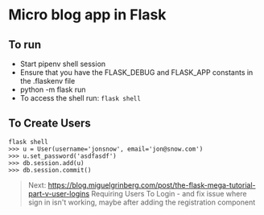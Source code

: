 # Micro blog app in Flask

## To run

* Start pipenv shell session
* Ensure that you have the FLASK_DEBUG and FLASK_APP constants in the .flaskenv file
* python -m flask run
* To access the shell run: `flask shell`

## To Create Users

```
flask shell
>>> u = User(username='jonsnow', email='jon@snow.com')
>>> u.set_password('asdfasdf')
>>> db.session.add(u)
>>> db.session.commit()
```

> Next: https://blog.miguelgrinberg.com/post/the-flask-mega-tutorial-part-v-user-logins Requiring Users To Login - and fix issue where sign in isn't working, maybe after adding the registration component
